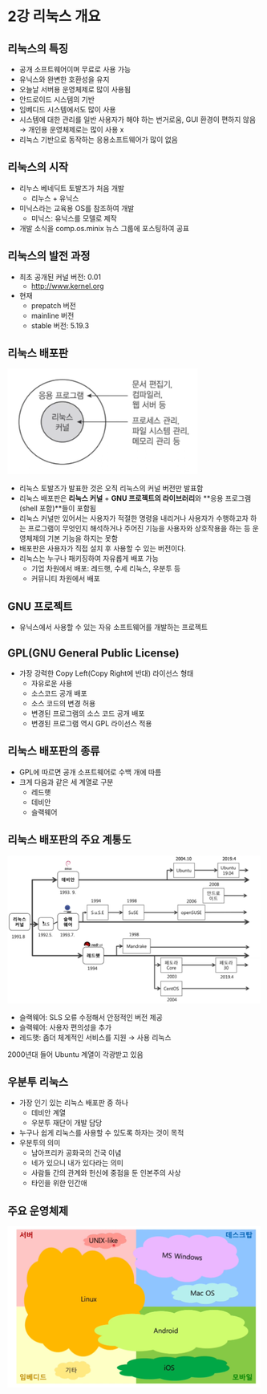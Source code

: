 # 2강 리눅스 개요

## 리눅스의 특징

- 공개 소프트웨어이며 무료로 사용 가능
- 유닉스와 완변한 호환성을 유지
- 오늘날 서버용 운영체제로 많이 사용됨
- 안드로이드 시스템의 기반
- 임베디드 시스템에서도 많이 사용
- 시스템에 대한 관리를 일반 사용자가 해야 하는 번거로움, GUI 환경이 편하지 않음 → 개인용 운영체제로는 많이 사용 x
- 리눅스 기반으로 동작하는 응용소프트웨어가 많이 없음

## 리눅스의 시작

- 리누스 베네딕트 토발즈가 처음 개발
    - 리누스 + 유닉스
- 미닉스라는 교육용 OS를 참조하여 개발
    - 미닉스: 유닉스를 모델로 제작
- 개발 소식을 comp.os.minix 뉴스 그룹에 포스팅하여 공표

## 리눅스의 발전 과정

- 최초 공개된 커널 버전: 0.01
    - http://www.kernel.org
- 현재
    - prepatch 버전
    - mainline 버전
    - stable 버전: 5.19.3

## 리눅스 배포판

![Untitled](/resources/ch.02/1.png)

- 리눅스 토발즈가 발표한 것은 오직 리눅스의 커널 버전만 발표함
- 리눅스 배포판은 **리눅스 커널** + **GNU 프로젝트의 라이브러리**와 **응용 프로그램(shell 포함)**들이 포함됨
- 리눅스 커널만 있어서는 사용자가 적절한 명령을 내리거나 사용자가 수행하고자 하는 프로그램이 무엇인지 해석하거나 주어진 기능을 사용자와 상호작용을 하는 등 운영체제의 기본 기능을 하지는 못함
- 배포판은 사용자가 직접 설치 후 사용할 수 있는 버전이다.
- 리눅스는 누구나 패키징하여 자유롭게 배포 가능
    - 기업 차원에서 배포: 레드햇, 수세 리눅스, 우분투 등
    - 커뮤니티 차원에서 배포

## GNU 프로젝트

- 유닉스에서 사용할 수 있는 자유 소프트웨어를 개발하는 프로젝트

## GPL(GNU General Public License)

- 가장 강력한 Copy Left(Copy Right에 반대) 라이선스 형태
    - 자유로운 사용
    - 소스코드 공개 배포
    - 소스 코드의 변경 허용
    - 변경된 프로그램의 소스 코드 공개 배포
    - 변경된 프로그램 역시 GPL 라이선스 적용

## 리눅스 배포판의 종류

- GPL에 따르면 공개 소프트웨어로 수백 개에 따름
- 크게 다음과 같은 세 계열로 구분
    - 레드햇
    - 데비안
    - 슬랙웨어

## 리눅스 배포판의 주요 계통도

![Untitled](/resources/ch.02/2.png)

- 슬랙웨어: SLS 오류 수정해서 안정적인 버전 제공
- 슬랙웨어: 사용자 편의성을 추가
- 레드햇: 좀더 체계적인 서비스를 지원 → 사용 리눅스

2000년대 들어 Ubuntu 계열이 각광받고 있음

## 우분투 리눅스

- 가장 인기 있는 리눅스 배포판 중 하나
    - 데비안 계열
    - 우분투 재단이 개발 담당
- 누구나 쉽게 리눅스를 사용할 수 있도록 하자는 것이 목적
- 우분투의 의미
    - 남아프리카 공화국의 건국 이념
    - 네가 있으니 내가 있다라는 의미
    - 사람들 간의 관계와 헌신에 중점을 둔 인본주의 사상
    - 타인을 위한 인간애

## 주요 운영체제
![image](/resources/ch.02/3.png)